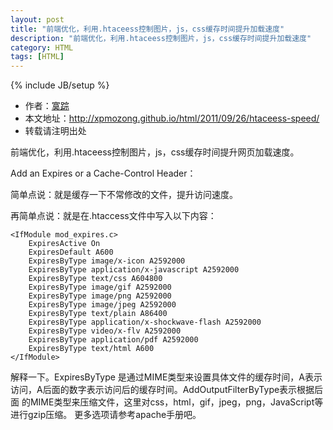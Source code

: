```yaml
---
layout: post
title: "前端优化，利用.htaceess控制图片，js，css缓存时间提升加载速度"
description: "前端优化，利用.htaceess控制图片，js，css缓存时间提升加载速度"
category: HTML
tags: [HTML]
---
```

{% include JB/setup %}

*	作者：<a href="http://weibo.com/xpmozong" target="blank">寞踪</a></li>
*	本文地址：http://xpmozong.github.io/html/2011/09/26/htaceess-speed/</li>
*	转载请注明出处

前端优化，利用.htaceess控制图片，js，css缓存时间提升网页加载速度。

Add an Expires or a Cache-Control Header：

简单点说：就是缓存一下不常修改的文件，提升访问速度。

再简单点说：就是在.htaccess文件中写入以下内容：


    <IfModule mod_expires.c>
        ExpiresActive On
        ExpiresDefault A600
        ExpiresByType image/x-icon A2592000
        ExpiresByType application/x-javascript A2592000
        ExpiresByType text/css A604800
        ExpiresByType image/gif A2592000
        ExpiresByType image/png A2592000
        ExpiresByType image/jpeg A2592000
        ExpiresByType text/plain A86400
        ExpiresByType application/x-shockwave-flash A2592000
        ExpiresByType video/x-flv A2592000
        ExpiresByType application/pdf A2592000
        ExpiresByType text/html A600
    </IfModule> 

解释一下。ExpiresByType 是通过MIME类型来设置具体文件的缓存时间，A表示访问，A后面的数字表示访问后的缓存时间。AddOutputFilterByType表示根据后面 的MIME类型来压缩文件，这里对css，html，gif，jpeg，png，JavaScript等进行gzip压缩。
更多选项请参考apache手册吧。
